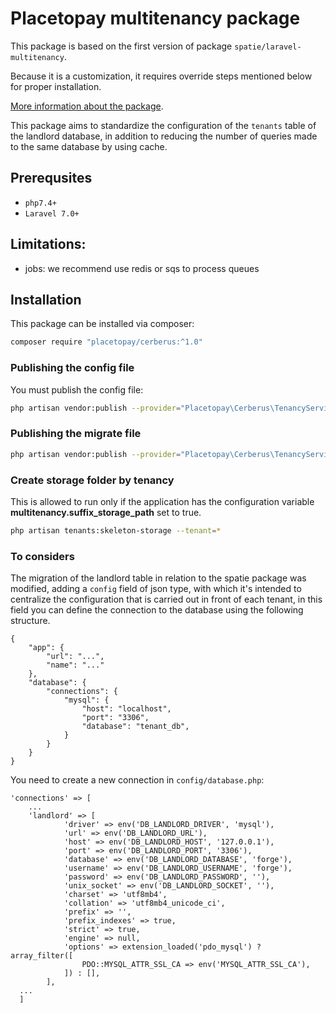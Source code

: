 # Placetopay multitenancy package

This package is based on the first version of package `spatie/laravel-multitenancy`.

Because it is a customization, it requires override steps mentioned below for proper installation.

[More information about the package](https://github.com/spatie/laravel-multitenancy/tree/v1).

This package aims to standardize the configuration of the ``tenants`` table of the landlord database, in addition to reducing the number of queries made to the same database by using cache.

## Prerequsites
- `php7.4+`
- `Laravel 7.0+`

## Limitations:
- jobs: we recommend use redis or sqs to process queues

## Installation

This package can be installed via composer:

``` bash
composer require "placetopay/cerberus:^1.0"
```

### Publishing the config file

You must publish the config file:

``` bash
php artisan vendor:publish --provider="Placetopay\Cerberus\TenancyServiceProvider" --tag="config"
```

### Publishing the migrate file

``` bash
php artisan vendor:publish --provider="Placetopay\Cerberus\TenancyServiceProvider" --tag="migrations"
```

### Create storage folder by tenancy
This is allowed to run only if the application has the configuration variable **multitenancy.suffix_storage_path** set to true.

``` bash
php artisan tenants:skeleton-storage --tenant=*
```

### To considers
The migration of the landlord table in relation to the spatie package was modified, adding a `config` field of json type, 
with which it's intended to centralize the configuration that is carried out in front of each tenant, 
in this field you can define the connection to the database using the following structure.
```
{
	"app": {
		"url": "...",
		"name": "..."
	},
	"database": {
		"connections": {
			"mysql": {
				"host": "localhost",
				"port": "3306",
				"database": "tenant_db",
			}
		}
	}
}
```
You need to create a new connection in ``config/database.php``:
```
'connections' => [
    ...
    'landlord' => [
            'driver' => env('DB_LANDLORD_DRIVER', 'mysql'),
            'url' => env('DB_LANDLORD_URL'),
            'host' => env('DB_LANDLORD_HOST', '127.0.0.1'),
            'port' => env('DB_LANDLORD_PORT', '3306'),
            'database' => env('DB_LANDLORD_DATABASE', 'forge'),
            'username' => env('DB_LANDLORD_USERNAME', 'forge'),
            'password' => env('DB_LANDLORD_PASSWORD', ''),
            'unix_socket' => env('DB_LANDLORD_SOCKET', ''),
            'charset' => 'utf8mb4',
            'collation' => 'utf8mb4_unicode_ci',
            'prefix' => '',
            'prefix_indexes' => true,
            'strict' => true,
            'engine' => null,
            'options' => extension_loaded('pdo_mysql') ? array_filter([
                PDO::MYSQL_ATTR_SSL_CA => env('MYSQL_ATTR_SSL_CA'),
            ]) : [],
        ],
  ...
  ]
```